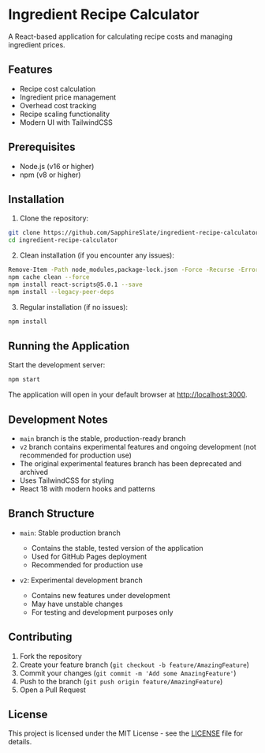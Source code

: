 # Ingredient Recipe Calculator

A React-based application for calculating recipe costs and managing ingredient prices.

## Features

- Recipe cost calculation
- Ingredient price management
- Overhead cost tracking
- Recipe scaling functionality
- Modern UI with TailwindCSS

## Prerequisites

- Node.js (v16 or higher)
- npm (v8 or higher)

## Installation

1. Clone the repository:
```bash
git clone https://github.com/SapphireSlate/ingredient-recipe-calculator.git
cd ingredient-recipe-calculator
```

2. Clean installation (if you encounter any issues):
```bash
Remove-Item -Path node_modules,package-lock.json -Force -Recurse -ErrorAction SilentlyContinue
npm cache clean --force
npm install react-scripts@5.0.1 --save
npm install --legacy-peer-deps
```

3. Regular installation (if no issues):
```bash
npm install
```

## Running the Application

Start the development server:
```bash
npm start
```

The application will open in your default browser at [http://localhost:3000](http://localhost:3000).

## Development Notes

- `main` branch is the stable, production-ready branch
- `v2` branch contains experimental features and ongoing development (not recommended for production use)
- The original experimental features branch has been deprecated and archived
- Uses TailwindCSS for styling
- React 18 with modern hooks and patterns

## Branch Structure

- `main`: Stable production branch
  - Contains the stable, tested version of the application
  - Used for GitHub Pages deployment
  - Recommended for production use

- `v2`: Experimental development branch
  - Contains new features under development
  - May have unstable changes
  - For testing and development purposes only

## Contributing

1. Fork the repository
2. Create your feature branch (`git checkout -b feature/AmazingFeature`)
3. Commit your changes (`git commit -m 'Add some AmazingFeature'`)
4. Push to the branch (`git push origin feature/AmazingFeature`)
5. Open a Pull Request

## License

This project is licensed under the MIT License - see the [LICENSE](LICENSE) file for details.
